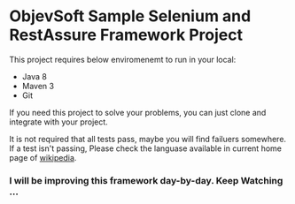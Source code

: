 # ObjevSoft Sample Selenium and RestAssure Framework Project



This project requires below enviromenemt to run in your local:

*	Java 8
*	Maven 3
*	Git

If you need this project to solve your problems, you can just clone and integrate with your project.

It is not required that all tests pass, maybe you will find failuers somewhere.  If a test isn't passing, Please check the languase available in current home page of <a href="https://www.wikipedia.org/">wikipedia</a>.

### I will be improving this framework day-by-day. Keep Watching ...
